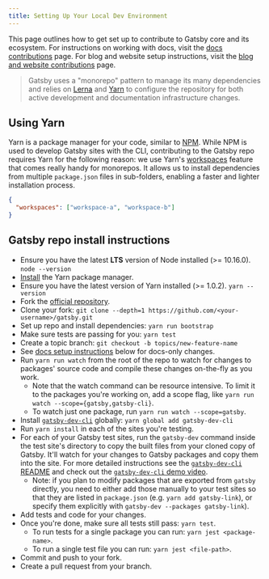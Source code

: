 ```yaml
---
title: Setting Up Your Local Dev Environment
---
```


This page outlines how to get set up to contribute to Gatsby core and its ecosystem. For instructions on working with docs, visit the [docs contributions](/contributing/docs-contributions/) page. For blog and website setup instructions, visit the [blog and website contributions](/contributing/blog-and-website-contributions/) page.

> Gatsby uses a "monorepo" pattern to manage its many dependencies and relies on
> [Lerna](https://lerna.js.org/) and [Yarn](https://yarnpkg.com/en/) to configure the repository for both active development and documentation infrastructure changes.

## Using Yarn

Yarn is a package manager for your code, similar to [NPM](https://www.npmjs.com/). While NPM is used to develop Gatsby sites with the CLI, contributing to the Gatsby repo requires Yarn for the following reason: we use Yarn's [workspaces](https://yarnpkg.com/lang/en/docs/workspaces/) feature that comes really handy for monorepos. It allows us to install dependencies from multiple `package.json` files in sub-folders, enabling a faster and lighter installation process.

```json:title=package.json
{
  "workspaces": ["workspace-a", "workspace-b"]
}
```

## Gatsby repo install instructions

- Ensure you have the latest **LTS** version of Node installed (>= 10.16.0). `node --version`
- [Install](https://yarnpkg.com/en/docs/install) the Yarn package manager.
- Ensure you have the latest version of Yarn installed (>= 1.0.2). `yarn --version`
- Fork the [official repository](https://github.com/gatsbyjs/gatsby).
- Clone your fork: `git clone --depth=1 https://github.com/<your-username>/gatsby.git`
- Set up repo and install dependencies: `yarn run bootstrap`
- Make sure tests are passing for you: `yarn test`
- Create a topic branch: `git checkout -b topics/new-feature-name`
- See [docs setup instructions](/contributing/docs-contributions#docs-site-setup-instructions) below for docs-only changes.
- Run `yarn run watch` from the root of the repo to watch for changes to packages' source code and compile these changes on-the-fly as you work.
    - Note that the watch command can be resource intensive. To limit it to the packages you're working on, add a scope flag, like `yarn run watch --scope={gatsby,gatsby-cli}`.
    - To watch just one package, run `yarn run watch --scope=gatsby`.
- Install [`gatsby-dev-cli`](https://www.npmjs.com/package/gatsby-dev-cli) globally: `yarn global add gatsby-dev-cli`
- Run `yarn install` in each of the sites you're testing.
- For each of your Gatsby test sites, run the `gatsby-dev` command inside the test site's directory to copy
          the built files from your cloned copy of Gatsby. It'll watch for your changes
          to Gatsby packages and copy them into the site. For more detailed instructions
          see the [`gatsby-dev-cli` README](https://www.npmjs.com/package/gatsby-dev-cli) and check out the [`gatsby-dev-cli` demo video](https://www.youtube.com/watch?v=D0SwX1MSuas).
    - Note: if you plan to modify packages that are exported from `gatsby` directly, you need to either add those manually to your test sites so that they are listed in `package.json` (e.g. `yarn add gatsby-link`), or specify them explicitly with `gatsby-dev --packages gatsby-link`).
- Add tests and code for your changes.
- Once you're done, make sure all tests still pass: `yarn test`.
    - To run tests for a single package you can run: `yarn jest <package-name>`.
    - To run a single test file you can run: `yarn jest <file-path>`.
- Commit and push to your fork.
- Create a pull request from your branch.
